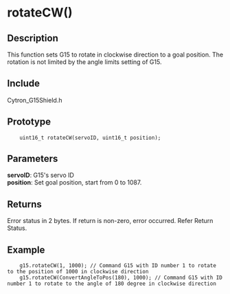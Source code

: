 # rotateCW() #

## Description ##
This function sets G15 to rotate in clockwise direction to a goal position. The rotation is not limited by the angle limits setting of G15.

## Include ##
Cytron_G15Shield.h

## Prototype ##
		uint16_t rotateCW(servoID, uint16_t position);

## Parameters ##
**servoID**: G15's servo ID<br/>
**position**: Set goal position, start from 0 to 1087.

## Returns ##
Error status in 2 bytes. If return is non-zero, error occurred. Refer Return Status.

## Example ##
		g15.rotateCW(1, 1000); // Command G15 with ID number 1 to rotate to the position of 1000 in clockwise direction
		g15.rotateCW(ConvertAngleToPos(180), 1000); // Command G15 with ID number 1 to rotate to the angle of 180 degree in clockwise direction
